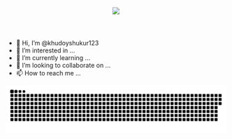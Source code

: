<h1 align="center">
	<img src="https://readme-typing-svg.demolab.com/?lines=Welcome+to+my+GitHub+Profile!">
</h1>
<br>

- 👋 Hi, I’m @khudoyshukur123
- 👀 I’m interested in ...
- 🌱 I’m currently learning ...
- 💞️ I’m looking to collaborate on ...
- 📫 How to reach me ...



<div>
  <img src="https://github.com/Pepyn0/Pepyn0/raw/output/github-contribution-grid-snake.svg" alt="snake"></center>
</div>



<!---
khudoyshukur123/khudoyshukur123 is a ✨ special ✨ repository because its `README.md` (this file) appears on your GitHub profile.
You can click the Preview link to take a look at your changes.
--->
